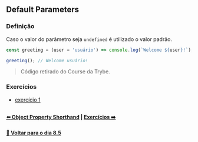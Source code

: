 ## Default Parameters

### Definição
Caso o valor do parâmetro seja `undefined` é utilizado o valor padrão.
~~~javascript
const greeting = (user = 'usuário') => console.log(`Welcome ${user}!`);

greeting(); // Welcome usuário!
~~~
> Código retirado do Course da Trybe.

### Exercícios
- [exercício 1](https://github.com/nnnnadia/trybe-exercicios/commit/09c09f295aa4b0b27e06941da57f643fe154a8c1)

##

#### [:arrow_left: Object Property Shorthand](./object-property-shorthand.md#object-property-shorthand) | [Exercícios :arrow_right:](../X-agora-a-pratica/exercicios.md#exercícios)

#### [:date: Voltar para o dia 8.5](../README.md#javascript-es6---spread-operator-parâmetro-rest-destructuring-e-mais)
